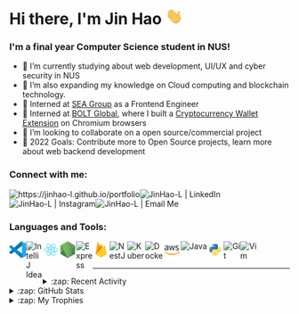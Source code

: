 # Hi there, I'm Jin Hao <img src="https://raw.githubusercontent.com/ABSphreak/ABSphreak/master/gifs/Hi.gif" height="30px">  

### I'm a final year Computer Science student in NUS!  
- 🔭 I’m currently studying about web development, UI/UX and cyber security in NUS
- 🌱 I’m also expanding my knowledge on Cloud computing and blockchain technology.
- 💼 Interned at [SEA Group](https://bolt.global/) as a Frontend Engineer
- 💼 Interned at [BOLT Global](https://bolt.global/), where I built a [Cryptocurrency Wallet Extension](https://chrome.google.com/webstore/detail/bolt-x/aodkkagnadcbobfpggfnjeongemjbjca) on Chromium browsers
- 👯 I’m looking to collaborate on a open source/commercial project
- 🥅 2022 Goals: Contribute more to Open Source projects, learn more about web backend development  

### Connect with me:  
[<img align="left" alt="https://jinhao-l.github.io/portfolio" src="https://img.shields.io/badge/portfolio-%23DD0B78.svg?&style=for-the-badge&logo=starship&logoColor=white" />][website]
[<img align="left" alt="JinHao-L | LinkedIn" src="https://img.shields.io/badge/linkedin-%230077B5.svg?&style=for-the-badge&logo=linkedin&logoColor=white" />][linkedin]
[<img align="left" alt="JinHao-L | Instagram" src="https://img.shields.io/badge/instagram-%23E4405F.svg?&style=for-the-badge&logo=instagram&logoColor=white" />][instagram]
[<img align="left" alt="JinHao-L | Email Me" src="https://img.shields.io/badge/email-%23EA4335.svg?&style=for-the-badge&logo=gmail&logoColor=white" />][email]   
<!-- [<img align="left" alt="JinHao-L | Medium" src="https://img.shields.io/badge/medium-%2312100E.svg?&style=for-the-badge&logo=medium&logoColor=white" />][medium] -->
<!-- [<img align="left" alt="JinHao-L | GitHub" src="https://img.shields.io/badge/github-%23181717.svg?&style=for-the-badge&logo=github&logoColor=white" />][github] -->

<br/>
<br/>

### Languages and Tools:  
<a href="https://code.visualstudio.com" target="_blank">
  <img align="left" alt="Visual Studio Code" width="30px" src="https://raw.githubusercontent.com/github/explore/80688e429a7d4ef2fca1e82350fe8e3517d3494d/topics/visual-studio-code/visual-studio-code.png" />
</a>

<a href="https://www.jetbrains.com/idea" target="_blank">
 <img align="left" alt="IntelliJ Idea" width="30px" src="https://www.jetbrains.com/idea/img/idea-edu.svg" />
</a>

<a href="https://reactnative.dev" target="_blank">
  <img align="left" alt="React Native" width="30px" src="https://raw.githubusercontent.com/github/explore/80688e429a7d4ef2fca1e82350fe8e3517d3494d/topics/react-native/react-native.png" />
</a>

<a href="https://nodejs.org/en" target="_blank">
  <img align="left" alt="Node" width="30px" src="https://raw.githubusercontent.com/github/explore/80688e429a7d4ef2fca1e82350fe8e3517d3494d/topics/nodejs/nodejs.png" />
</a>

<a href="https://expressjs.com" target="_blank">
  <img align="left" alt="Express" width="30px" src="https://www.vectorlogo.zone/logos/expressjs/expressjs-icon.svg" />
</a>

<a href="https://firebase.google.com" target="_blank">
  <img align="left" alt="Firebase" width="30px" src="https://raw.githubusercontent.com/github/explore/80688e429a7d4ef2fca1e82350fe8e3517d3494d/topics/firebase/firebase.png" />
</a>

<!-- <a href="https://github.com/topics/html5" target="_blank"> -->
<!--   <img align="left" alt="HTML5" width="30px" src="https://raw.githubusercontent.com/github/explore/80688e429a7d4ef2fca1e82350fe8e3517d3494d/topics/html/html.png" /> -->
<!-- </a> -->

<!-- <a href="https://github.com/topics/css" target="_blank"> --->
<!--   <img align="left" alt="CSS3" height="32" width="32" src="https://cdn.jsdelivr.net/npm/simple-icons@v3/icons/css3.svg" /> -->
<!-- </a> -->

<!-- <a href="https://expo.dev/" target="_blank"> -->
<!-- <img align="left" alt="Expo" height="32px" width="32px" src="https://cdn.jsdelivr.net/npm/simple-icons@v3/icons/expo.svg" /> -->
<!-- </a> -->

<a href="https://nestjs.com" target="_blank">
  <img align="left" alt="NestJS" height="32px" width="32px" src="https://d33wubrfki0l68.cloudfront.net/e937e774cbbe23635999615ad5d7732decad182a/26072/logo-small.ede75a6b.svg" />
</a>

<a href="https://kubernetes.io" target="_blank">
  <img align="left" alt="Kubernetes" height="32px" width="32px" src="https://www.vectorlogo.zone/logos/kubernetes/kubernetes-icon.svg" />
</a>

<a href="https://www.docker.com" target="_blank">
  <img align="left" alt="Docker" height="32px" width="32px" src="https://www.vectorlogo.zone/logos/docker/docker-icon.svg" />
</a>

<a href="https://aws.amazon.com" target="_blank">
  <img align="left" alt="AWS" height="32px" width="32px" src="https://raw.githubusercontent.com/github/explore/fbceb94436312b6dacde68d122a5b9c7d11f9524/topics/aws/aws.png" />
</a>

<!-- [<img align="left" alt="JavaScript" width="30px" src="https://raw.githubusercontent.com/github/explore/80688e429a7d4ef2fca1e82350fe8e3517d3494d/topics/javascript/javascript.png" />](https://github.com/topics/javascript) -->

<a href="https://www.java.com/en/" target="_blank">
  <img align="left" alt="Java" src="https://img.icons8.com/color/32/000000/java-coffee-cup-logo--v1.png" />
</a>

<a href="https://www.python.org" target="_blank">
  <img align="left" alt="Python" width="30px" src="https://raw.githubusercontent.com/github/explore/80688e429a7d4ef2fca1e82350fe8e3517d3494d/topics/python/python.png" />
</a>

<a href="https://git-scm.com/" target="_blank">
  <img align="left" alt="Git" width="30px" src="https://www.vectorlogo.zone/logos/git-scm/git-scm-icon.svg" />
</a>

<a href="https://www.vim.org" target="_blank">
  <img align="left" alt="Vim" width="30px" src="https://www.vectorlogo.zone/logos/vim/vim-icon.svg" />
</a>  

<!-- [<img align="left" alt="GitHub" width="30px" src="https://raw.githubusercontent.com/github/explore/78df643247d429f6cc873026c0622819ad797942/topics/github/github.png" />](https://github.com/topics/github) -->

<br/>  
<br/>  


---
  
<details>
  <summary>:zap: Recent Activity</summary>
  
  <!--START_SECTION:activity-->
1. 🔥 Pushed 6 commits to [JinHao-L/Leetcode_Solutions](https://github.com/JinHao-L/Leetcode_Solutions)
2. 🔥 Pushed 7 commits to [JinHao-L/PoC-for-CVE-2020-28948-CVE-2020-28949](https://github.com/JinHao-L/PoC-for-CVE-2020-28948-CVE-2020-28949)
3. 🔥 Pushed 9 commits to [JinHao-L/Leetcode_Solutions](https://github.com/JinHao-L/Leetcode_Solutions)
4. 🔥 Pushed 12 commits to [JinHao-L/JinHao-L.github.io](https://github.com/JinHao-L/JinHao-L.github.io)
5. 🔥 Pushed 67 commits to [JinHao-L/Leetcode_Solutions](https://github.com/JinHao-L/Leetcode_Solutions)
  <!--END_SECTION:activity-->
</details>
<details>
  <summary>:zap: GitHub Stats</summary>
  
  [![JinHao-L's Github Stats](https://github-readme-stats-jinhao-l.vercel.app/api?username=jinhao-l&show_icons=true&hide_border=true&theme=ayu-mirage&count_private=true)](https://github.com/anuraghazra/github-readme-stats#github-stats-card)
  [![Top Langs](https://github-readme-stats-git-master.jinhao-l.vercel.app/api/top-langs/?username=jinhao-l&count_private=true&layout=compact&hide_border=true&theme=ayu-mirage)](https://github.com/anuraghazra/github-readme-stats#top-languages-card)

</details>
<details>
  <summary>:zap: My Trophies</summary>
  
  [![JinHao-L's Trophy](https://github-profile-trophy.vercel.app/?username=jinhao-l&no-frame=true&theme=onedark)](https://github.com/ryo-ma/github-profile-trophy)

</details>

<!-- [website]: <my website> -->
[instagram]: https://www.instagram.com/jin_haooo/
[linkedin]: https://www.linkedin.com/in/jin-hao-l/
[github]: https://github.com/JinHao-L
[email]: mailto:limjinhao@gmail.com
[website]:https://jinhao-l.me/

